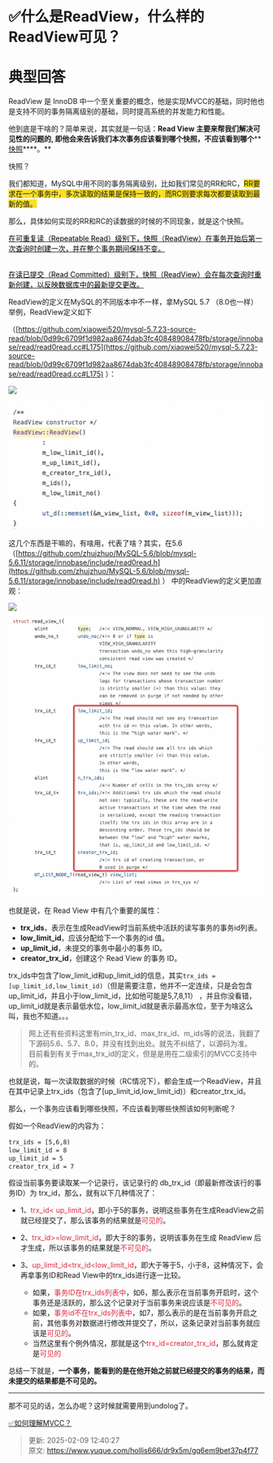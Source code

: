 # ✅什么是ReadView，什么样的ReadView可见？

# 典型回答
ReadView 是 InnoDB 中一个至关重要的概念，他是实现MVCC的基础，同时他也是支持不同的事务隔离级别的基础，同时提高系统的并发能力和性能。



他到底是干啥的？简单来说，其实就是一句话：**Read View 主要来帮我们解决可见性的问题的, 即他会来告诉我们本次事务应该看到哪个快照，不应该看到哪个****<u>快照</u>****。**



快照？



我们都知道，MySQL中用不同的事务隔离级别，比如我们常见的RR和RC，<font style="background-color:#FBDE28;">RR要求在一个事务中，多次读取的结果是保持一致的，而RC则要求每次都要读取到最新的值。</font>



那么，具体如何实现的RR和RC的读数据的时候的不同现象，就是这个快照。



<u><font style="color:#000000;">在可重复读（Repeatable Read）级别下，快照（ReadView）在事务开始后第一次查询时创建一次，并在整个事务期间保持不变。</font></u>

<u><font style="color:#000000;">  
</font></u><u><font style="color:#000000;">在读已提交（Read Committed）级别下，快照（ReadView）会在每次查询时重新创建，以反映数据库中的最新提交更改。</font></u>



ReadView的定义在MySQL的不同版本中不一样，拿MySQL 5.7 （8.0也一样）举例，ReadView定义如下

（[https://github.com/xiaowei520/mysql-5.7.23-source-read/blob/0d99c6709f1d982aa8674dab3fc40848908478fb/storage/innobase/read/read0read.cc#L175](https://github.com/xiaowei520/mysql-5.7.23-source-read/blob/0d99c6709f1d982aa8674dab3fc40848908478fb/storage/innobase/read/read0read.cc#L175) ）：

![](media/17228420264489/17228451418493.jpg)

![1722858053782-270ac433-840c-4161-a8d6-564714f2794b.png](./img/2gycI9xwK_sX7QBb/1722858053782-270ac433-840c-4161-a8d6-564714f2794b-753880.png)



这几个东西是干嘛的，有啥用，代表了啥？其实，在5.6（[https://github.com/zhujzhuo/MySQL-5.6/blob/mysql-5.6.11/storage/innobase/include/read0read.h](https://github.com/zhujzhuo/MySQL-5.6/blob/mysql-5.6.11/storage/innobase/include/read0read.h) ） 中的ReadView的定义更加直观：



![](media/17228420264489/17228452524443.jpg)![1722858062996-9a6e4102-d4f5-44a0-9a9f-79e549893df5.png](./img/2gycI9xwK_sX7QBb/1722858062996-9a6e4102-d4f5-44a0-9a9f-79e549893df5-551423.png)



也就是说，在 Read View 中有几个重要的属性：

+ **trx_ids**，表示在生成ReadView时当前系统中活跃的读写事务的事务id列表。
+ **low_limit_id**，应该分配给下一个事务的id 值。
+ **up_limit_id**，未提交的事务中最小的事务 ID。
+ **creator_trx_id**，创建这个 Read View 的事务 ID。



trx_ids中包含了low_limit_id和up_limit_id的信息，其实`trx_ids = [up_limit_id,low_limit_id)`（但是需要注意，他并不一定连续，只是会包含up_limit_id，并且小于low_limit_id，比如他可能是5,7,8,11） ，并且你没看错，up_limit_id就是表示最低水位，low_limit_id就是表示最高水位，至于为啥这么叫，我也不知道。。。



> 网上还有些资料这里有min_trx_id、max_trx_id、m_ids等的说法，我翻了下源码5.6、5.7、8.0，并没有找到出处。就先不纠结了，以源码为准。  
目前看到有关于max_trx_id的定义，但是是用在二级索引的MVCC支持中的。
>



也就是说，每一次读取数据的时候（RC情况下），都会生成一个ReadView，并且在其中记录上trx_ids（包含了[up_limit_id,low_limit_id)）和creator_trx_id。



那么，一个事务应该看到哪些快照，不应该看到哪些快照该如何判断呢？



假如一个ReadView的内容为：



```plain
trx_ids = [5,6,8)
low_limit_id = 8
up_limit_id = 5
creator_trx_id = 7
```



假设当前事务要读取某一个记录行，该记录行的 db_trx_id（即最新修改该行的事务ID）为 trx_id，那么，就有以下几种情况了：



+ 1、<font style="color:#DF2A3F;">trx_id< up_limit_id</font>，即小于5的事务，说明这些事务在生成ReadView之前就已经提交了，那么该事务的结果就是<font style="color:#DF2A3F;">可见的</font>。



+ 2、<font style="color:#DF2A3F;">trx_id>=low_limit_id</font>，即大于8的事务，说明该事务在生成 ReadView 后才生成，所以该事务的结果就是<font style="color:#DF2A3F;">不可见的</font>。



+ 3、<font style="color:#DF2A3F;">up_limit_id<trx_id<low_limit_id</font>，即大于等于5，小于8，这种情况下，会再拿事务ID和Read View中的trx_ids进行逐一比较。
    - 如果，<font style="color:#DF2A3F;">事务ID在trx_ids列表中</font>，如6，那么表示在当前事务开启时，这个事务还是活跃的，那么这个记录对于当前事务来说应该是<font style="color:#DF2A3F;">不可见的</font>。
    - 如果，<font style="color:#DF2A3F;">事务id不在trx_ids列表中</font>，如7，那么表示的是在当前事务开启之前，其他事务对数据进行修改并提交了，所以，这条记录对当前事务就应该是<font style="color:#DF2A3F;">可见的</font>。
    - 当然这里有个例外情况，那就是这个<font style="color:#DF2A3F;">trx_id=creator_trx_id</font>，那么就肯定是<font style="color:#DF2A3F;">可见的</font>



总结一下就是，**一个事务，能看到的是在他开始之前就已经提交的事务的结果，而未提交的结果都是不可见的。**

****

那不可见的话，怎么办呢？这时候就需要用到undolog了。



[✅如何理解MVCC？](https://www.yuque.com/hollis666/dr9x5m/wgu1u6)







> 更新: 2025-02-09 12:40:27  
> 原文: <https://www.yuque.com/hollis666/dr9x5m/gq6em9bet37p4f77>